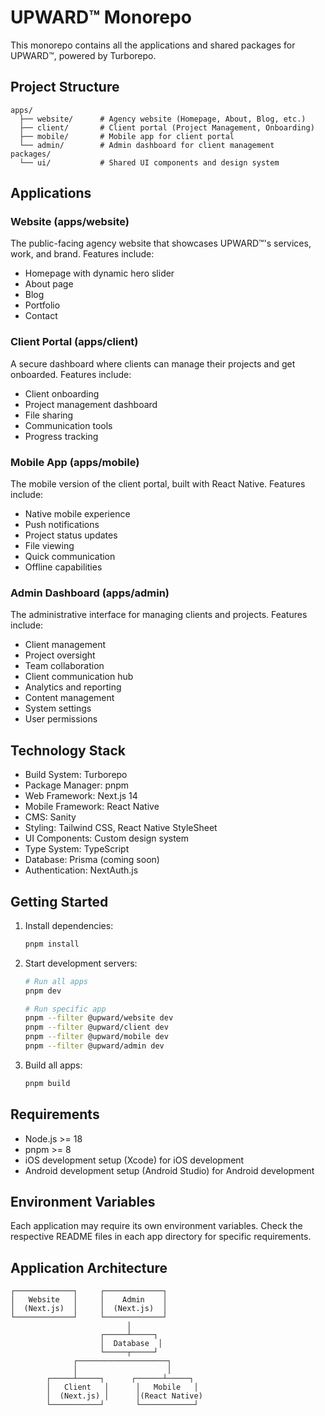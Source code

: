 # UPWARD™ Monorepo

This monorepo contains all the applications and shared packages for UPWARD™, powered by Turborepo.

## Project Structure

```
apps/
  ├── website/      # Agency website (Homepage, About, Blog, etc.)
  ├── client/       # Client portal (Project Management, Onboarding)
  ├── mobile/       # Mobile app for client portal
  └── admin/        # Admin dashboard for client management
packages/
  └── ui/           # Shared UI components and design system
```

## Applications

### Website (apps/website)
The public-facing agency website that showcases UPWARD™'s services, work, and brand. Features include:
- Homepage with dynamic hero slider
- About page
- Blog
- Portfolio
- Contact

### Client Portal (apps/client)
A secure dashboard where clients can manage their projects and get onboarded. Features include:
- Client onboarding
- Project management dashboard
- File sharing
- Communication tools
- Progress tracking

### Mobile App (apps/mobile)
The mobile version of the client portal, built with React Native. Features include:
- Native mobile experience
- Push notifications
- Project status updates
- File viewing
- Quick communication
- Offline capabilities

### Admin Dashboard (apps/admin)
The administrative interface for managing clients and projects. Features include:
- Client management
- Project oversight
- Team collaboration
- Client communication hub
- Analytics and reporting
- Content management
- System settings
- User permissions

## Technology Stack

- Build System: Turborepo
- Package Manager: pnpm
- Web Framework: Next.js 14
- Mobile Framework: React Native
- CMS: Sanity
- Styling: Tailwind CSS, React Native StyleSheet
- UI Components: Custom design system
- Type System: TypeScript
- Database: Prisma (coming soon)
- Authentication: NextAuth.js

## Getting Started

1. Install dependencies:
   ```bash
   pnpm install
   ```

2. Start development servers:
   ```bash
   # Run all apps
   pnpm dev
   
   # Run specific app
   pnpm --filter @upward/website dev
   pnpm --filter @upward/client dev
   pnpm --filter @upward/mobile dev
   pnpm --filter @upward/admin dev
   ```

3. Build all apps:
   ```bash
   pnpm build
   ```

## Requirements

- Node.js >= 18
- pnpm >= 8
- iOS development setup (Xcode) for iOS development
- Android development setup (Android Studio) for Android development

## Environment Variables

Each application may require its own environment variables. Check the respective README files in each app directory for specific requirements.

## Application Architecture

```
┌─────────────┐     ┌─────────────┐
│   Website   │     │    Admin    │
│  (Next.js)  │     │  (Next.js)  │
└─────────────┘     └─────────────┘
                          │
                    ┌─────┴─────┐
                    │  Database  │
                    └─────┬─────┘
              ┌────────────────────┐
              │                    │
        ┌─────┴─────┐      ┌──────┴─────┐
        │   Client   │      │   Mobile   │
        │  (Next.js) │      │(React Native)
        └───────────┘       └────────────┘
